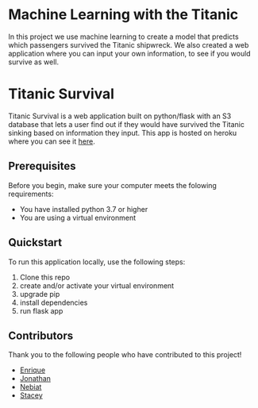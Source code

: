 # Machine Learning with the Titanic
In this project we use machine learning to create a model that predicts which passengers survived the Titanic shipwreck. We also created a web application where you can input your own information, to see if you would survive as well.

# Titanic Survival
Titanic Survival is a web application built on python/flask with an S3 database that lets a user find out if they would have survived the Titanic sinking based on information they input. This app is hosted on heroku where you can see it [here](https://www.google.com).

## Prerequisites
Before you begin, make sure your computer meets the folowing requirements:
* You have installed python 3.7 or higher
* You are using a virtual environment

## Quickstart
To run this application locally, use the following steps:
1. Clone this repo
2. create and/or activate your virtual environment
3. upgrade pip
4. install dependencies
5. run flask app

## Contributors
Thank you to the following people who have contributed to this project!

* [Enrique](https://github.com/Eotanez)
* [Jonathan](https://github.com/JSurgeon)
* [Nebiat](https://github.com/nebiatabuhay)
* [Stacey](https://github.com/staceycdougherty)
